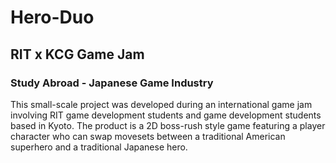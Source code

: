 # Hero-Duo

## RIT x KCG Game Jam

### Study Abroad - Japanese Game Industry

This small-scale project was developed during an international game jam involving RIT game development students and game development students based in Kyoto. The product is a 2D boss-rush style game featuring a player character who can swap movesets between a traditional American superhero and a traditional Japanese hero.
